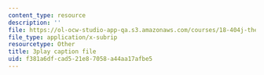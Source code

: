 ```yaml
---
content_type: resource
description: ''
file: https://ol-ocw-studio-app-qa.s3.amazonaws.com/courses/18-404j-theory-of-computation-fall-2020/f381a6dfcad521e87058a44aa17afbe5_6Az1gtDRaAU.srt
file_type: application/x-subrip
resourcetype: Other
title: 3play caption file
uid: f381a6df-cad5-21e8-7058-a44aa17afbe5
---
```

